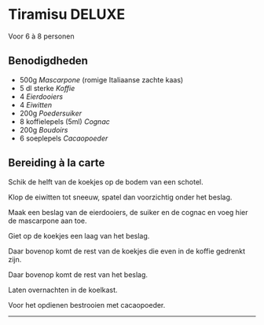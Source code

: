 # Tiramisu DELUXE

Voor 6 à 8 personen

## Benodigdheden

- 500g _Mascarpone_ (romige Italiaanse zachte kaas)
- 5 dl sterke _Koffie_
- 4 _Eierdooiers_
- 4 _Eiwitten_
- 200g _Poedersuiker_
- 8 koffielepels (5ml) _Cognac_
- 200g _Boudoirs_
- 6 soeplepels _Cacaopoeder_

## Bereiding à la carte

Schik de helft van de koekjes op de bodem van een schotel.

Klop de eiwitten tot sneeuw, spatel dan voorzichtig onder het beslag.

Maak een beslag van de eierdooiers, de suiker en de cognac en voeg hier de mascarpone aan toe.

Giet op de koekjes een laag van het beslag.

Daar bovenop komt de rest van de koekjes die even in de koffie gedrenkt zijn.

Daar bovenop komt de rest van het beslag.

Laten overnachten in de koelkast.

Voor het opdienen bestrooien met cacaopoeder.

---
